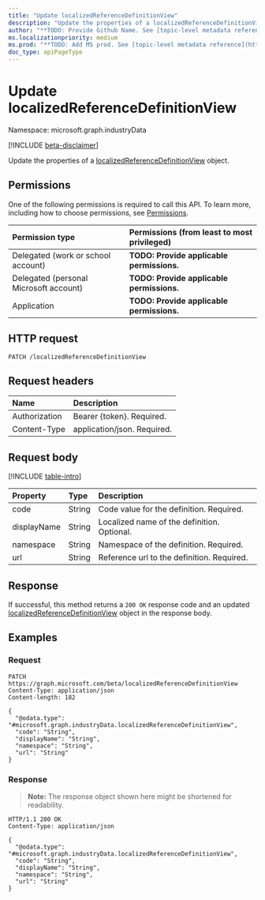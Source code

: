 ```yaml
---
title: "Update localizedReferenceDefinitionView"
description: "Update the properties of a localizedReferenceDefinitionView object."
author: "**TODO: Provide Github Name. See [topic-level metadata reference](https://msgo.azurewebsites.net/add/document/guidelines/metadata.html#topic-level-metadata)**"
ms.localizationpriority: medium
ms.prod: "**TODO: Add MS prod. See [topic-level metadata reference](https://msgo.azurewebsites.net/add/document/guidelines/metadata.html#topic-level-metadata)**"
doc_type: apiPageType
---
```


# Update localizedReferenceDefinitionView
Namespace: microsoft.graph.industryData

[!INCLUDE [beta-disclaimer](../../includes/beta-disclaimer.md)]

Update the properties of a [localizedReferenceDefinitionView](../resources/industrydata-localizedreferencedefinitionview.md) object.

## Permissions
One of the following permissions is required to call this API. To learn more, including how to choose permissions, see [Permissions](/graph/permissions-reference).

|Permission type|Permissions (from least to most privileged)|
|:---|:---|
|Delegated (work or school account)|**TODO: Provide applicable permissions.**|
|Delegated (personal Microsoft account)|**TODO: Provide applicable permissions.**|
|Application|**TODO: Provide applicable permissions.**|

## HTTP request

<!-- {
  "blockType": "ignored"
}
-->
``` http
PATCH /localizedReferenceDefinitionView
```

## Request headers
|Name|Description|
|:---|:---|
|Authorization|Bearer {token}. Required.|
|Content-Type|application/json. Required.|

## Request body
[!INCLUDE [table-intro](../../includes/update-property-table-intro.md)]


|Property|Type|Description|
|:---|:---|:---|
|code|String|Code value for the definition. Required.|
|displayName|String|Localized name of the definition. Optional.|
|namespace|String|Namespace of the definition. Required.|
|url|String|Reference url to the definition. Required.|



## Response

If successful, this method returns a `200 OK` response code and an updated [localizedReferenceDefinitionView](../resources/industrydata-localizedreferencedefinitionview.md) object in the response body.

## Examples

### Request
<!-- {
  "blockType": "request",
  "name": "update_localizedreferencedefinitionview"
}
-->
``` http
PATCH https://graph.microsoft.com/beta/localizedReferenceDefinitionView
Content-Type: application/json
Content-length: 182

{
  "@odata.type": "#microsoft.graph.industryData.localizedReferenceDefinitionView",
  "code": "String",
  "displayName": "String",
  "namespace": "String",
  "url": "String"
}
```


### Response
>**Note:** The response object shown here might be shortened for readability.
<!-- {
  "blockType": "response",
  "truncated": true
}
-->
``` http
HTTP/1.1 200 OK
Content-Type: application/json

{
  "@odata.type": "#microsoft.graph.industryData.localizedReferenceDefinitionView",
  "code": "String",
  "displayName": "String",
  "namespace": "String",
  "url": "String"
}
```

